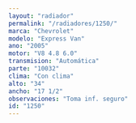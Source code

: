 ```yaml
---
layout: "radiador"
permalink: "/radiadores/1250/"
marca: "Chevrolet"
modelo: "Express Van"
ano: "2005"
motor: "V8 4.8 6.0"
transmision: "Automática"
parte: "10032"
clima: "Con clima"
alto: "34"
ancho: "17 1/2"
observaciones: "Toma inf. seguro"
id: "1250"
---
```


